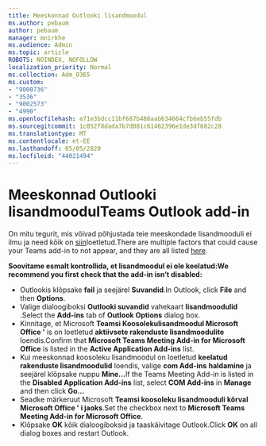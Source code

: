 ```yaml
---
title: Meeskonnad Outlooki lisandmoodul
ms.author: pebaum
author: pebaum
manager: mnirkhe
ms.audience: Admin
ms.topic: article
ROBOTS: NOINDEX, NOFOLLOW
localization_priority: Normal
ms.collection: Adm_O365
ms.custom:
- "9000736"
- "3536"
- "9002573"
- "4990"
ms.openlocfilehash: e71e3bdcc11bf687b486aab634664cfb6eb55fdb
ms.sourcegitcommit: 1c052f8dada7b7d081c61462396e1de3df682c28
ms.translationtype: MT
ms.contentlocale: et-EE
ms.lasthandoff: 05/05/2020
ms.locfileid: "44021494"
---
```

# <a name="teams-outlook-add-in"></a><span data-ttu-id="8f76f-102">Meeskonnad Outlooki lisandmoodul</span><span class="sxs-lookup"><span data-stu-id="8f76f-102">Teams Outlook add-in</span></span>

<span data-ttu-id="8f76f-103">On mitu tegurit, mis võivad põhjustada teie meeskondade lisandmooduli ei ilmu ja need kõik on [siin](https://docs.microsoft.com/microsoftteams/teams-add-in-for-outlook#teams-meeting-add-in-in-outlook-for-windows-does-not-show)loetletud.</span><span class="sxs-lookup"><span data-stu-id="8f76f-103">There are multiple factors that could cause your Teams add-in to not appear, and they are all listed [here](https://docs.microsoft.com/microsoftteams/teams-add-in-for-outlook#teams-meeting-add-in-in-outlook-for-windows-does-not-show).</span></span>

<span data-ttu-id="8f76f-104">**Soovitame esmalt kontrollida, et lisandmoodul ei ole keelatud:**</span><span class="sxs-lookup"><span data-stu-id="8f76f-104">**We recommend you first check that the add-in isn’t disabled:**</span></span>

- <span data-ttu-id="8f76f-105">Outlookis klõpsake **fail** ja seejärel **Suvandid**.</span><span class="sxs-lookup"><span data-stu-id="8f76f-105">In Outlook, click **File** and then **Options**.</span></span>
- <span data-ttu-id="8f76f-106">Valige dialoogiboksi **Outlooki suvandid** vahekaart **lisandmoodulid** .</span><span class="sxs-lookup"><span data-stu-id="8f76f-106">Select the **Add-ins** tab of **Outlook Options** dialog box.</span></span>
- <span data-ttu-id="8f76f-107">Kinnitage, et Microsoft **Teamsi Koosolekulisandmoodul Microsoft Office '** is on loetletud **aktiivsete rakenduste lisandmoodulite** loendis.</span><span class="sxs-lookup"><span data-stu-id="8f76f-107">Confirm that **Microsoft Teams Meeting Add-in for Microsoft Office** is listed in the **Active Application Add-ins** list.</span></span>
- <span data-ttu-id="8f76f-108">Kui meeskonnad koosoleku lisandmoodul on loetletud **keelatud rakenduste lisandmoodulid** loendis, valige **com Add-ins** **haldamine** ja seejärel klõpsake nuppu **Mine...**</span><span class="sxs-lookup"><span data-stu-id="8f76f-108">If the Teams Meeting Add-in is listed in the **Disabled Application Add-ins** list, select **COM Add-ins** in **Manage** and then click **Go…**</span></span>
- <span data-ttu-id="8f76f-109">Seadke märkeruut Microsoft **Teamsi koosoleku lisandmooduli kõrval Microsoft Office ' i jaoks**.</span><span class="sxs-lookup"><span data-stu-id="8f76f-109">Set the checkbox next to **Microsoft Teams Meeting Add-in for Microsoft Office**.</span></span>
- <span data-ttu-id="8f76f-110">Klõpsake **OK** kõik dialoogiboksid ja taaskäivitage Outlook.</span><span class="sxs-lookup"><span data-stu-id="8f76f-110">Click **OK** on all dialog boxes and restart Outlook.</span></span>
